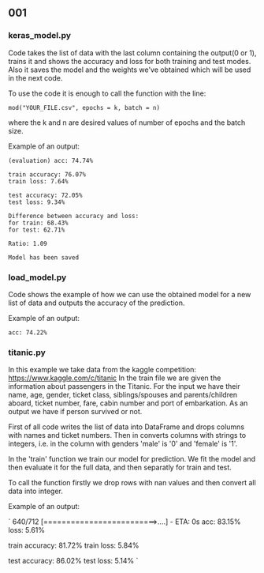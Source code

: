 ## 001

### keras_model.py

Code takes the list of data with the last column containing the output(0 or 1), trains it and shows the accuracy and loss for both training and test modes. Also it saves the model and the weights we've obtained which will be used in the next code.

To use the code it is enough to call the function with the line:

`mod("YOUR_FILE.csv", epochs = k, batch = n)`

where the k and n are desired values of number of epochs and the batch size.

Example of an output:
```
(evaluation) acc: 74.74%

train accuracy: 76.07% 
train loss: 7.64%

test accuracy: 72.05% 
test loss: 9.34%

Difference between accuracy and loss:
for train: 68.43%
for test: 62.71%

Ratio: 1.09

Model has been saved
```

### load_model.py

Code shows the example of how we can use the obtained model for a new list of data and outputs the accuracy of the prediction.

Example of an output:

`
acc: 74.22%
`
### titanic.py

In this example we take data from the kaggle competition: https://www.kaggle.com/c/titanic
In the train file we are given the information about passengers in the Titanic. For the input we have their name, age, gender, ticket class, siblings/spouses and parents/children aboard, ticket number, fare, cabin number and port of embarkation.
As an output we have if person survived or not.

First of all code writes the list of data into DataFrame and drops columns with names and ticket numbers. Then in converts columns with strings to integers, i.e. in the column with genders 'male' is '0' and 'female' is '1'.

In the 'train' function we train our model for prediction. We fit the model and then evaluate it for the full data, and then separatly for train and test.

To call the function firstly we drop rows with nan values and then convert all data into integer.

Example of an output:

`
640/712 [=========================>....] - ETA: 0s
acc: 83.15%
loss: 5.61%

train accuracy: 81.72% 
train loss: 5.84%

test accuracy: 86.02% 
test loss: 5.14%
`
